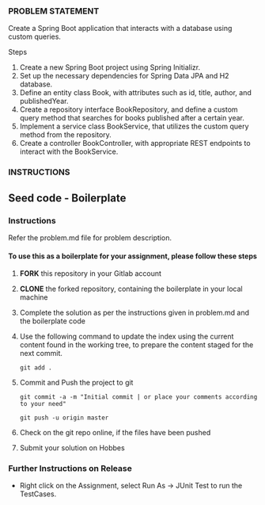 ### PROBLEM STATEMENT

Create a Spring Boot application that interacts with a database using custom queries.

Steps

1. Create a new Spring Boot project using Spring Initializr.
2. Set up the necessary dependencies for Spring Data JPA and H2 database.
3. Define an entity class Book, with attributes such as id, title, author, and publishedYear.
4. Create a repository interface BookRepository, and define a custom query method that searches for books published after a certain year.
5. Implement a service class BookService, that utilizes the custom query method from the repository.
6. Create a controller BookController, with appropriate REST endpoints to interact with the BookService.

### INSTRUCTIONS

## Seed code - Boilerplate

### Instructions
Refer the problem.md file for problem description.

#### To use this as a boilerplate for your assignment, please follow these steps

1. **FORK** this repository in your Gitlab account

2. **CLONE** the forked repository, containing the boilerplate in your local machine

3. Complete the solution as per the instructions given in problem.md and the boilerplate code

5. Use the following command to update the index using the current content found in the working tree, to prepare the content staged for the next commit.

   `git add .`

6. Commit and Push the project to git

   `git commit -a -m "Initial commit | or place your comments according to your need"`

   `git push -u origin master`

7. Check on the git repo online, if the files have been pushed

8. Submit your solution on Hobbes

### Further Instructions on Release
- Right click on the Assignment, select Run As -> JUnit Test to run the TestCases.

